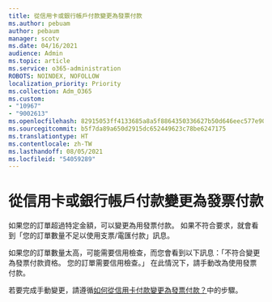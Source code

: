 ```yaml
---
title: 從信用卡或銀行帳戶付款變更為發票付款
ms.author: pebuam
author: pebaum
manager: scotv
ms.date: 04/16/2021
audience: Admin
ms.topic: article
ms.service: o365-administration
ROBOTS: NOINDEX, NOFOLLOW
localization_priority: Priority
ms.collection: Adm_O365
ms.custom:
- "10967"
- "9002613"
ms.openlocfilehash: 82915053ff4133685a8a5f8864350336627b50d646eec577e9077cdd6fdfee5c
ms.sourcegitcommit: b5f7da89a650d2915dc652449623c78be6247175
ms.translationtype: HT
ms.contentlocale: zh-TW
ms.lasthandoff: 08/05/2021
ms.locfileid: "54059289"
---
```

# <a name="change-from-credit-card-or-bank-account-payments-to-invoice"></a>從信用卡或銀行帳戶付款變更為發票付款

如果您的訂單超過特定金額，可以變更為用發票付款。 如果不符合要求，就會看到「您的訂單數量不足以使用支票/電匯付款」訊息。 

如果您的訂單數量太高，可能需要信用檢查，而您會看到以下訊息：「不符合變更為發票付款資格。 您的訂單需要信用檢查。」 在此情況下，請手動改為使用發票付款。 

若要完成手動變更，請遵循[如何從信用卡付款變更為發票付款？](https://docs.microsoft.com/alchemyinsights/how-do-i-change-from-credit-card-payments-to-invoice)中的步驟。